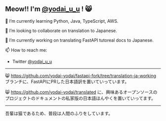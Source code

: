 ## Meow!! I'm [@yodai_u_u](https://x.com/yoda_i_u_u) ! 😸

🌱 I’m currently learning Python, Java, TypeScript, AWS.

👯 I’m looking to collaborate on translation to Japanese. 

🔭 I’m currently working on translating FastAPI tutoreal docs to Japanese.

📫 How to reach me:
* Twitter [@yodai_u_u](https://x.com/yoda_i_u_u)

---

😸 https://github.com/yodai-yodai/fastapi-fork/tree/translation-ja-working ブランチに、FastAPIにPRした日本語訳を置いていっています。

😸 https://github.com/yodai-yodai/translated に、興味あるオープンソースのプロジェクトのドキュメントの私家版の日本語ほんやくを置いていってます。

---

吾輩は猫であるため、普段は人間のふりをしています。

<!--
**yodai-yodai/yodai-yodai** is a ✨ _special_ ✨ repository because its `README.md` (this file) appears on your GitHub profile.

Here are some ideas to get you started:

- 🔭 I’m currently working on ...
- 🌱 I’m currently learning ...
- 👯 I’m looking to collaborate on ...
- 🤔 I’m looking for help with ...
- 💬 Ask me about ...
- 📫 How to reach me: ...
- 😄 Pronouns: ...
- ⚡ Fun fact: ...
-->

